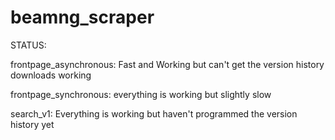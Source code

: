 # beamng_scraper

STATUS:

frontpage_asynchronous: Fast and Working but can't get the version history downloads working

frontpage_synchronous: everything is working but slightly slow

search_v1: Everything is working but haven't programmed the version history yet
